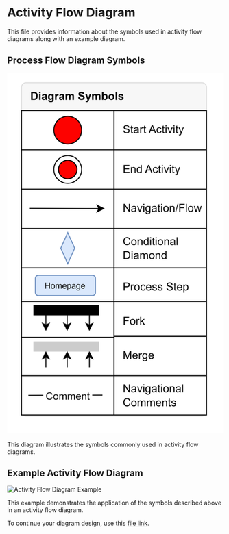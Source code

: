 # Activity Flow Diagram

This file provides information about the symbols used in activity flow diagrams along with an example diagram.

## Process Flow Diagram Symbols

![Activity Flow Diagram Elements](summery.png)

This diagram illustrates the symbols commonly used in activity flow diagrams.

## Example Activity Flow Diagram

![Activity Flow Diagram Example](main.png)

This example demonstrates the application of the symbols described above in an activity flow diagram.

To continue your diagram design, use this [file link](<link to your file>).
